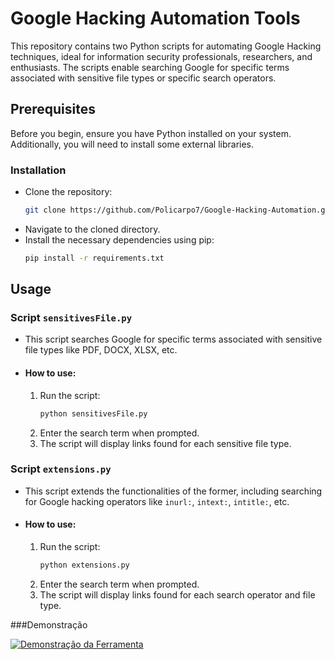 # Google Hacking Automation Tools

This repository contains two Python scripts for automating Google Hacking techniques, ideal for information security professionals, researchers, and enthusiasts. The scripts enable searching Google for specific terms associated with sensitive file types or specific search operators.

## Prerequisites

Before you begin, ensure you have Python installed on your system. Additionally, you will need to install some external libraries.

### Installation

- Clone the repository:
    ```bash
    git clone https://github.com/Policarpo7/Google-Hacking-Automation.git
    ```
- Navigate to the cloned directory.
- Install the necessary dependencies using pip:
    ```bash
    pip install -r requirements.txt
    ```

## Usage

### Script `sensitivesFile.py`

- This script searches Google for specific terms associated with sensitive file types like PDF, DOCX, XLSX, etc.
- #### How to use:
    1. Run the script:
        ```bash
        python sensitivesFile.py
        ```
    2. Enter the search term when prompted.
    3. The script will display links found for each sensitive file type.

### Script `extensions.py`

- This script extends the functionalities of the former, including searching for Google hacking operators like `inurl:`, `intext:`, `intitle:`, etc.
- #### How to use:
    1. Run the script:
        ```bash
        python extensions.py
        ```
    2. Enter the search term when prompted.
    3. The script will display links found for each search operator and file type.

###Demonstração

[![Demonstração da Ferramenta](http://img.youtube.com/vi/1GD5ZTuXbJc/0.jpg)](http://www.youtube.com/watch?v=1GD5ZTuXbJc)

